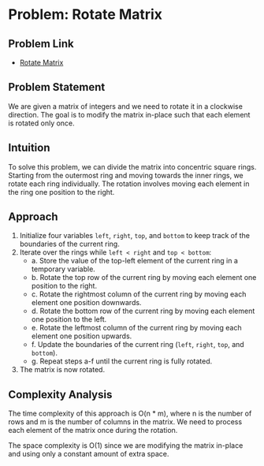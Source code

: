 # Problem: Rotate Matrix

## Problem Link

- [Rotate Matrix](https://www.codingninjas.com/codestudio/problems/981260?topList=striver-sde-sheet-problems&utm_source=striver&utm_medium=website&leftPanelTab=0)

## Problem Statement

We are given a matrix of integers and we need to rotate it in a clockwise direction. The goal is to modify the matrix in-place such that each element is rotated only once.

## Intuition

To solve this problem, we can divide the matrix into concentric square rings. Starting from the outermost ring and moving towards the inner rings, we rotate each ring individually. The rotation involves moving each element in the ring one position to the right.

## Approach

1. Initialize four variables `left`, `right`, `top`, and `bottom` to keep track of the boundaries of the current ring.
2. Iterate over the rings while `left < right` and `top < bottom`:
   - a. Store the value of the top-left element of the current ring in a temporary variable.
   - b. Rotate the top row of the current ring by moving each element one position to the right.
   - c. Rotate the rightmost column of the current ring by moving each element one position downwards.
   - d. Rotate the bottom row of the current ring by moving each element one position to the left.
   - e. Rotate the leftmost column of the current ring by moving each element one position upwards.
   - f. Update the boundaries of the current ring (`left`, `right`, `top`, and `bottom`).
   - g. Repeat steps a-f until the current ring is fully rotated.
3. The matrix is now rotated.

## Complexity Analysis

The time complexity of this approach is O(n \* m), where n is the number of rows and m is the number of columns in the matrix. We need to process each element of the matrix once during the rotation.

The space complexity is O(1) since we are modifying the matrix in-place and using only a constant amount of extra space.
